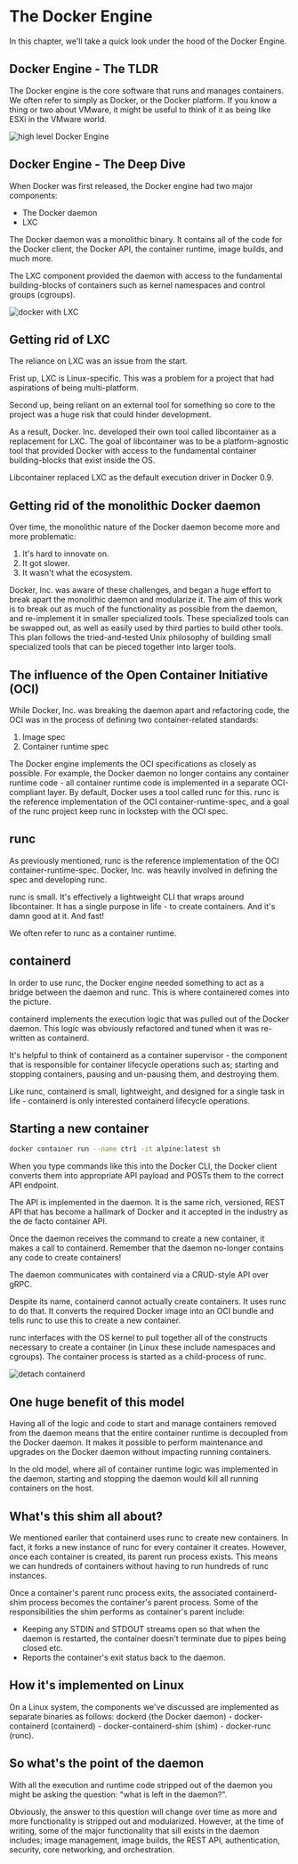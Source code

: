 # The Docker Engine

In this chapter, we'll take a quick look under the hood of the Docker Engine.

## Docker Engine - The TLDR

The Docker engine is the core software that runs and manages containers. We often refer to simply as Docker, or the Docker platform. If you know a thing or two about VMware, it might be useful to think of it as being like ESXi in the VMware world.

![high level Docker Engine]()

## Docker Engine - The Deep Dive

When Docker was first released, the Docker engine had two major components:

- The Docker daemon
- LXC

The Docker daemon was a monolithic binary. It contains all of the code for the Docker client, the Docker API, the container runtime, image builds, and much more.

The LXC component provided the daemon with access to the fundamental building-blocks of containers such as kernel namespaces and control groups (cgroups).

![docker with LXC]()

## Getting rid of LXC

The reliance on LXC was an issue from the start.

Frist up, LXC is Linux-specific. This was a problem for a project that had aspirations of being multi-platform.

Second up, being reliant on an external tool for something so core to the project was a huge risk that could hinder development.

As a result, Docker. Inc. developed their own tool called libcontainer as a replacement for LXC. The goal of libcontainer was to be a platform-agnostic tool that provided Docker with access to the fundamental container building-blocks that exist inside the OS.

Libcontainer replaced LXC as the default execution driver in Docker 0.9.

## Getting rid of the monolithic Docker daemon

Over time, the monolithic nature of the Docker daemon become more and more problematic: 

1. It's hard to innovate on.
2. It got slower.
3. It wasn't what the ecosystem.

Docker, Inc. was aware of these challenges, and began a huge effort to break apart the monolithic daemon and modularize it. The aim of this work is to break out as much of the functionality as possible from the daemon, and re-implement it in smaller specialized tools. These specialized tools can be swapped out, as well as easily used by third parties to build other tools. This plan follows the tried-and-tested Unix philosophy of building small specialized tools that can be pieced together into larger tools.

## The influence of the Open Container Initiative (OCI)

While Docker, Inc. was breaking the daemon apart and refactoring code, the OCI was in the process of defining two container-related standards:

1. Image spec
2. Container runtime spec

The Docker engine implements the OCI specifications as closely as possible. For example, the Docker daemon no longer contains any container runtime code - all container runtime code is implemented in a separate OCI-compliant layer. By default, Docker uses a tool called runc for this. runc is the reference implementation of the OCI container-runtime-spec, and a goal of the runc project keep runc in lockstep with the OCI spec.

## runc

As previously mentioned, runc is the reference implementation of the OCI container-runtime-spec. Docker, Inc. was heavily involved in defining the spec and developing runc.

runc is small. It's effectively a lightweight CLI that wraps around libcontainer. It has a single purpose in life - to create containers. And it's damn good at it. And fast!

We often refer to runc as a container runtime.

## containerd

In order to use runc, the Docker engine needed something to act as a bridge between the daemon and runc. This is where containered comes into the picture.

containerd implements the execution logic that was pulled out of the Docker daemon. This logic was obviously refactored and tuned when it was re-written as containerd.

It's helpful to think of containerd as a container supervisor - the component that is responsible for container lifecycle operations such as; starting and stopping containers, pausing and un-pausing them, and destroying them.

Like runc, containerd is small, lightweight, and designed for a single task in life - containerd is only interested containerd lifecycle operations.

## Starting a new container

```bash
docker container run --name ctr1 -it alpine:latest sh
```

When you type commands like this into the Docker CLI, the Docker client converts them into appropriate API payload and POSTs them to the correct API endpoint.

The API is implemented in the daemon. It is the same rich, versioned, REST API that has become a hallmark of Docker and it accepted in the industry as the de facto container API.

Once the daemon receives the command to create a new container, it makes a call to containerd. Remember that the daemon no-longer contains any code to create containers!

The daemon communicates with containerd via a CRUD-style API over gRPC.

Despite its name, containerd cannot actually create containers. It uses runc to do that. It converts the required Docker image into an OCI bundle and tells runc to use this to create a new container.

runc interfaces with the OS kernel to pull together all of the constructs necessary to create a container (in Linux these include namespaces and cgroups). The container process is started as a child-process of runc.

![detach containerd]()

## One huge benefit of this model

Having all of the logic and code to start and manage containers removed from the daemon means that the entire container runtime is decoupled from the Docker daemon. It makes it possible to perform maintenance and upgrades on the Docker daemon without impacting running containers.

In the old model, where all of container runtime logic was implemented in the daemon, starting and stopping the daemon would kill all running containers on the host.

## What's this shim all about?

We mentioned eariler that containerd uses runc to create new containers. In fact, it forks a new instance of runc for every container it creates. However, once each container is created, its parent run process exists. This means we can hundreds of containers without having to run hundreds of runc instances.

Once a container's parent runc process exits, the associated containerd-shim process becomes the container's parent process. Some of the responsibilities the shim performs as container's parent include:

- Keeping any STDIN and STDOUT streams open so that when the daemon is restarted, the container doesn't terminate due to pipes being closed etc.
- Reports the container's exit status back to the daemon.

## How it's implemented on Linux

On a Linux system, the components we've discussed are implemented as separate binaries as follows: dockerd (the Docker daemon) - docker-containerd (containerd) - docker-containerd-shim (shim) - docker-runc (runc).

## So what's the point of the daemon

With all the execution and runtime code stripped out of the daemon you might be asking the question: "what is left in the daemon?".

Obviously, the answer to this question will change over time as more and more functionality is stripped out and modularized. However, at the time of writing, some of the major functionality that sill exists in the daemon includes; image management, image builds, the REST API, authentication, security, core networking, and orchestration. 

